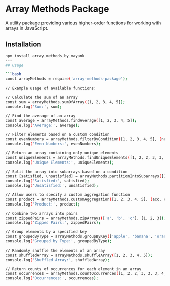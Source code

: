 # Array Methods Package

A utility package providing various higher-order functions for working with arrays in JavaScript.

## Installation

```bash
npm install array_methods_by_mayank
---
## Usage

```bash
const arrayMethods = require('array-methods-package');

// Example usage of available functions:

// Calculate the sum of an array
const sum = arrayMethods.sumOfArray([1, 2, 3, 4, 5]);
console.log('Sum:', sum);

// Find the average of an array
const average = arrayMethods.findAverage([1, 2, 3, 4, 5]);
console.log('Average:', average);

// Filter elements based on a custom condition
const evenNumbers = arrayMethods.filterByCondition([1, 2, 3, 4, 5], (num) => num % 2 === 0);
console.log('Even Numbers:', evenNumbers);

// Return an array containing only unique elements
const uniqueElements = arrayMethods.findUniqueElements([1, 2, 2, 3, 3, 4, 5]);
console.log('Unique Elements:', uniqueElements);

// Split the array into subarrays based on a condition
const [satisfied, unsatisfied] = arrayMethods.partitionIntoSubarrays([1, 2, 3, 4, 5], (num) => num > 3);
console.log('Satisfied:', satisfied);
console.log('Unsatisfied:', unsatisfied);

// Allow users to specify a custom aggregation function
const product = arrayMethods.customAggregation([1, 2, 3, 4, 5], (acc, curr) => acc * curr, 1);
console.log('Product:', product);

// Combine two arrays into pairs
const zippedPairs = arrayMethods.zipArrays(['a', 'b', 'c'], [1, 2, 3]);
console.log('Zipped Pairs:', zippedPairs);

// Group elements by a specified key
const groupedByType = arrayMethods.groupByKey(['apple', 'banana', 'orange', 'grape'], (fruit) => fruit.length);
console.log('Grouped by Type:', groupedByType);

// Randomly shuffle the elements of an array
const shuffledArray = arrayMethods.shuffleArray([1, 2, 3, 4, 5]);
console.log('Shuffled Array:', shuffledArray);

// Return counts of occurrences for each element in an array
const occurrences = arrayMethods.countOccurrences([1, 2, 2, 3, 3, 3, 4, 5]);
console.log('Occurrences:', occurrences);
